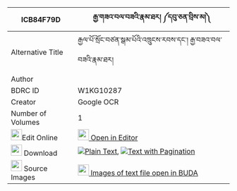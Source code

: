 |ICB84F79D|རྒྱ་གཟའ་བལ་བཟའི་རྣམ་ཐར། ༼དབུ་ཅན་བྲིས་མ།༽ 
| --- | --- 
|Alternative Title |རྒྱལ་པོ་སྲོང་བཙན་སྒམ་པོའི་འཁྲུངས་རབས་དང་། རྒྱ་བཟའ་བལ་བཟའི་རྣམ་ཐར།
|Author | 
|BDRC ID | W1KG10287
|Creator | Google OCR
|Number of Volumes| 1
|<img width="25" src="https://img.icons8.com/color/25/000000/edit-property.png">Edit Online| [<img width="25" src="https://avatars.githubusercontent.com/u/45091458?s=200&v=4"> Open in Editor](http://editor.openpecha.org/ICB84F79D)
|<img width="25" src="https://img.icons8.com/fluent/48/000000/download-2.png"/>  Download | [![](https://img.icons8.com/color/20/000000/txt.png)Plain Text](https://github.com/Openpecha/ICB84F79D/releases/download/v1/gyalpo_song_tsen_gampo_i_trungrab_dang_gyaza_bal_za_i_namtar_plain_P00027.zip), [![](https://img.icons8.com/color/20/000000/txt.png)Text with Pagination](https://github.com/Openpecha/ICB84F79D/releases/download/v1/gyalpo_song_tsen_gampo_i_trungrab_dang_gyaza_bal_za_i_namtar_pages_P00027.zip)
|<img width="25" src="https://img.icons8.com/plasticine/100/000000/pictures-folder.png"/>  Source Images | [<img width="25" src="https://library.bdrc.io/icons/BUDA-small.svg"> Images of text file open in BUDA](https://library.bdrc.io/show/bdr:W1KG10287)